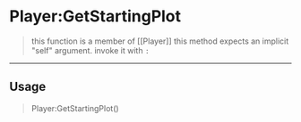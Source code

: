# Player:GetStartingPlot
> this function is a member of [[Player]]
> this method expects an implicit "self" argument. invoke it with `:`
-----
## Usage
> Player:GetStartingPlot()
